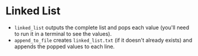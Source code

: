 # Linked List

- ``linked_list`` outputs the complete list and pops each value (you'll need to run it in a terminal to see the values).
- ``append_to_file`` creates `linked_list.txt` (if it doesn't already exists) and appends the popped values to each line.
